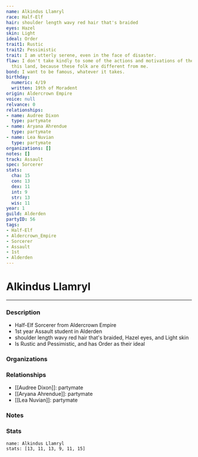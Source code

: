 ```yaml
---
name: Alkindus Llamryl
race: Half-Elf
hair: shoulder length wavy red hair that's braided
eyes: Hazel
skin: Light
ideal: Order
trait1: Rustic
trait2: Pessimistic
trait: I am utterly serene, even in the face of disaster.
flaw: I don't take kindly to some of the actions and motivations of the people of
  this land, because these folk are different from me.
bond: I want to be famous, whatever it takes.
birthday:
  numeric: 4/19
  written: 19th of Moradent
origin: Aldercrown Empire
voice: null
relvance: 0
relationships:
- name: Audree Dixon
  type: partymate
- name: Aryana Ahrendue
  type: partymate
- name: Lea Nuvian
  type: partymate
organizations: []
notes: []
track: Assault
spec: Sorcerer
stats:
  cha: 15
  con: 13
  dex: 11
  int: 9
  str: 13
  wis: 11
year: 1
guild: Alderden
partyID: 56
tags:
- Half-Elf
- Aldercrown_Empire
- Sorcerer
- Assault
- 1st
- Alderden
---
```

# Alkindus Llamryl
---
### Description
- Half-Elf Sorcerer from Aldercrown Empire
- 1st year Assault student in Alderden
- shoulder length wavy red hair that's braided, Hazel eyes, and Light skin
- Is Rustic and Pessimistic, and has Order as their ideal

### Organizations

### Relationships
- [[Audree Dixon]]: partymate
- [[Aryana Ahrendue]]: partymate
- [[Lea Nuvian]]: partymate

### Notes

### Stats
```statblock
name: Alkindus Llamryl
stats: [13, 11, 13, 9, 11, 15]
```